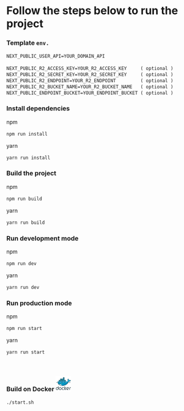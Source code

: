# Follow the steps below to run the project

### Template `env.`
```dotenv
NEXT_PUBLIC_USER_API=YOUR_DOMAIN_API

NEXT_PUBLIC_R2_ACCESS_KEY=YOUR_R2_ACCESS_KEY     ( optional )
NEXT_PUBLIC_R2_SECRET_KEY=YOUR_R2_SECRET_KEY     ( optional )
NEXT_PUBLIC_R2_ENDPOINT=YOUR_R2_ENDPOINT         ( optional )
NEXT_PUBLIC_R2_BUCKET_NAME=YOUR_R2_BUCKET_NAME   ( optional )
NEXT_PUBLIC_ENDPOINT_BUCKET=YOUR_ENDPOINT_BUCKET ( optional )
```

### Install dependencies
npm 
```bash
npm run install
```
yarn
```bash
yarn run install
```

### Build the project
npm
```bash
npm run build
```
yarn
```bash
yarn run build
```


### Run  development mode
npm
```bash
npm run dev
```
yarn
```bash
yarn run dev
```


### Run production mode
npm
```bash
npm run start
```
yarn
```bash
yarn run start
```
<br />

### <div>Build on Docker <a href="https://www.docker.com/" target="_blank" rel="noreferrer"> <img src="https://raw.githubusercontent.com/devicons/devicon/master/icons/docker/docker-original-wordmark.svg" alt="docker" width="40" height="40"/> </a> </div> 


```bash
./start.sh
```